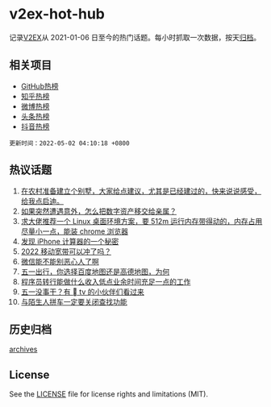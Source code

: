 # v2ex-hot-hub

 记录[V2EX](https://www.v2ex.com/)从 2021-01-06 日至今的热门话题。每小时抓取一次数据，按天[归档](archives)。
 
 ## 相关项目

- [GitHub热榜](https://github.com/lonnyzhang423/github-hot-hub)
- [知乎热榜](https://github.com/lonnyzhang423/zhihu-hot-hub)
- [微博热榜](https://github.com/lonnyzhang423/weibo-hot-hub)
- [头条热榜](https://github.com/lonnyzhang423/toutiao-hot-hub)
- [抖音热榜](https://github.com/lonnyzhang423/douyin-hot-hub)


 `更新时间：2022-05-02 04:10:18 +0800`

## 热议话题

1. [在农村准备建立个别墅，大家给点建议，尤其是已经建过的，快来说说感受，给我点启迪。](https://www.v2ex.com/t/850379)
1. [如果突然遭遇意外，怎么把数字资产移交给亲属？](https://www.v2ex.com/t/850319)
1. [求大佬推荐一个 Linux 桌面环境方案，要 512m 运行内存带得动的，内存占用尽量小一点，能装 chrome 浏览器](https://www.v2ex.com/t/850299)
1. [发现 iPhone 计算器的一个秘密](https://www.v2ex.com/t/850381)
1. [2022 移动宽带可以冲了吗？](https://www.v2ex.com/t/850385)
1. [微信能不能别恶心人了啊](https://www.v2ex.com/t/850349)
1. [五一出行，你选择百度地图还是高德地图，为何](https://www.v2ex.com/t/850339)
1. [程序员转行能做什么收入低点业余时间充足一点的工作](https://www.v2ex.com/t/850303)
1. [五一没事干？有  tv 的小伙伴们看过来](https://www.v2ex.com/t/850326)
1. [与陌生人拼车一定要关闭查找功能](https://www.v2ex.com/t/850363)

## 历史归档

[archives](archives)

## License

See the [LICENSE](LICENSE) file for license rights and limitations (MIT).

